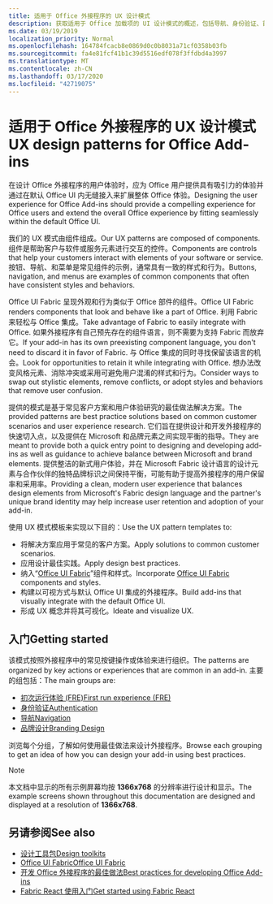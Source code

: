 ```yaml
---
title: 适用于 Office 外接程序的 UX 设计模式
description: 获取适用于 Office 加载项的 UI 设计模式的概述，包括导航、身份验证、首次运行和品牌打造的模式。
ms.date: 03/19/2019
localization_priority: Normal
ms.openlocfilehash: 164784fcacb8e0869d0c0b8031a71cf0358b03fb
ms.sourcegitcommit: fa4e81fcf41b1c39d5516edf078f3ffdbd4a3997
ms.translationtype: MT
ms.contentlocale: zh-CN
ms.lasthandoff: 03/17/2020
ms.locfileid: "42719075"
---
```

# <a name="ux-design-patterns-for-office-add-ins"></a><span data-ttu-id="311be-103">适用于 Office 外接程序的 UX 设计模式</span><span class="sxs-lookup"><span data-stu-id="311be-103">UX design patterns for Office Add-ins</span></span>

<span data-ttu-id="311be-104">在设计 Office 外接程序的用户体验时，应为 Office 用户提供具有吸引力的体验并通过在默认 Office UI 内无缝接入来扩展整体 Office 体验。</span><span class="sxs-lookup"><span data-stu-id="311be-104">Designing the user experience for Office Add-ins should provide a compelling experience for Office users and extend the overall Office experience by fitting seamlessly within the default Office UI.</span></span>  

<span data-ttu-id="311be-105">我们的 UX 模式由组件组成。</span><span class="sxs-lookup"><span data-stu-id="311be-105">Our UX patterns are composed of components.</span></span> <span data-ttu-id="311be-106">组件是帮助客户与软件或服务元素进行交互的控件。</span><span class="sxs-lookup"><span data-stu-id="311be-106">Components are controls that help your customers interact with elements of your software or service.</span></span> <span data-ttu-id="311be-107">按钮、导航、和菜单是常见组件的示例，通常具有一致的样式和行为。</span><span class="sxs-lookup"><span data-stu-id="311be-107">Buttons, navigation, and menus are examples of common components that often have consistent styles and behaviors.</span></span>

<span data-ttu-id="311be-108">Office UI Fabric 呈现外观和行为类似于 Office 部件的组件。</span><span class="sxs-lookup"><span data-stu-id="311be-108">Office UI Fabric renders components that look and behave like a part of Office.</span></span> <span data-ttu-id="311be-109">利用 Fabric 来轻松与 Office 集成。</span><span class="sxs-lookup"><span data-stu-id="311be-109">Take advantage of Fabric to easily integrate with Office.</span></span> <span data-ttu-id="311be-110">如果外接程序有自己预先存在的组件语言，则不需要为支持 Fabric 而放弃它。</span><span class="sxs-lookup"><span data-stu-id="311be-110">If your add-in has its own preexisting component language, you don't need to discard it in favor of Fabric.</span></span> <span data-ttu-id="311be-111">与 Office 集成的同时寻找保留该语言的机会。</span><span class="sxs-lookup"><span data-stu-id="311be-111">Look for opportunities to retain it while integrating with Office.</span></span> <span data-ttu-id="311be-112">想办法改变风格元素、消除冲突或采用可避免用户混淆的样式和行为。</span><span class="sxs-lookup"><span data-stu-id="311be-112">Consider ways to swap out stylistic elements, remove conflicts, or adopt styles and behaviors that remove user confusion.</span></span>

<span data-ttu-id="311be-113">提供的模式是基于常见客户方案和用户体验研究的最佳做法解决方案。</span><span class="sxs-lookup"><span data-stu-id="311be-113">The provided patterns are best practice solutions based on common customer scenarios and user experience research.</span></span> <span data-ttu-id="311be-114">它们旨在提供设计和开发外接程序的快速切入点，以及提供在 Microsoft 和品牌元素之间实现平衡的指导。</span><span class="sxs-lookup"><span data-stu-id="311be-114">They are meant to provide both a quick entry point to designing and developing add-ins as well as guidance to achieve balance between Microsoft and brand elements.</span></span> <span data-ttu-id="311be-115">提供整洁的新式用户体验，并在 Microsoft Fabric 设计语言的设计元素与合作伙伴的独特品牌标识之间保持平衡，可能有助于提高外接程序的用户保留率和采用率。</span><span class="sxs-lookup"><span data-stu-id="311be-115">Providing a clean, modern user experience that balances design elements from Microsoft's Fabric design language and the partner's unique brand identity may help increase user retention and adoption of your add-in.</span></span>

<span data-ttu-id="311be-116">使用 UX 模式模板来实现以下目的：</span><span class="sxs-lookup"><span data-stu-id="311be-116">Use the UX pattern templates to:</span></span>

* <span data-ttu-id="311be-117">将解决方案应用于常见的客户方案。</span><span class="sxs-lookup"><span data-stu-id="311be-117">Apply solutions to common customer scenarios.</span></span>
* <span data-ttu-id="311be-118">应用设计最佳实践。</span><span class="sxs-lookup"><span data-stu-id="311be-118">Apply design best practices.</span></span>
* <span data-ttu-id="311be-119">纳入“[Office UI Fabric](https://developer.microsoft.com/fabric#/get-started)”组件和样式。</span><span class="sxs-lookup"><span data-stu-id="311be-119">Incorporate [Office UI Fabric](https://developer.microsoft.com/fabric#/get-started) components and styles.</span></span>
* <span data-ttu-id="311be-120">构建以可视方式与默认 Office UI 集成的外接程序。</span><span class="sxs-lookup"><span data-stu-id="311be-120">Build add-ins that visually integrate with the default Office UI.</span></span>
* <span data-ttu-id="311be-121">形成 UX 概念并将其可视化。</span><span class="sxs-lookup"><span data-stu-id="311be-121">Ideate and visualize UX.</span></span>

## <a name="getting-started"></a><span data-ttu-id="311be-122">入门</span><span class="sxs-lookup"><span data-stu-id="311be-122">Getting started</span></span>

<span data-ttu-id="311be-123">该模式按照外接程序中的常见按键操作或体验来进行组织。</span><span class="sxs-lookup"><span data-stu-id="311be-123">The patterns are organized by key actions or experiences that are common in an add-in.</span></span> <span data-ttu-id="311be-124">主要的组包括：</span><span class="sxs-lookup"><span data-stu-id="311be-124">The main groups are:</span></span>

* [<span data-ttu-id="311be-125">初次运行体验 (FRE)</span><span class="sxs-lookup"><span data-stu-id="311be-125">First run experience (FRE)</span></span>](../design/first-run-experience-patterns.md)
* [<span data-ttu-id="311be-126">身份验证</span><span class="sxs-lookup"><span data-stu-id="311be-126">Authentication</span></span>](../design/authentication-patterns.md)
* [<span data-ttu-id="311be-127">导航</span><span class="sxs-lookup"><span data-stu-id="311be-127">Navigation</span></span>](../design/navigation-patterns.md)
* [<span data-ttu-id="311be-128">品牌设计</span><span class="sxs-lookup"><span data-stu-id="311be-128">Branding Design</span></span>](../design/branding-patterns.md)

<span data-ttu-id="311be-129">浏览每个分组，了解如何使用最佳做法来设计外接程序。</span><span class="sxs-lookup"><span data-stu-id="311be-129">Browse each grouping to get an idea of how you can design your add-in using best practices.</span></span>

> [!NOTE]
> <span data-ttu-id="311be-130">本文档中显示的所有示例屏幕均按 **1366x768** 的分辨率进行设计和显示。</span><span class="sxs-lookup"><span data-stu-id="311be-130">The example screens shown throughout this documentation are designed and displayed at a resolution of **1366x768**.</span></span>

## <a name="see-also"></a><span data-ttu-id="311be-131">另请参阅</span><span class="sxs-lookup"><span data-stu-id="311be-131">See also</span></span>

* [<span data-ttu-id="311be-132">设计工具包</span><span class="sxs-lookup"><span data-stu-id="311be-132">Design toolkits</span></span>](design-toolkits.md)
* [<span data-ttu-id="311be-133">Office UI Fabric</span><span class="sxs-lookup"><span data-stu-id="311be-133">Office UI Fabric</span></span>](https://developer.microsoft.com/fabric)
* [<span data-ttu-id="311be-134">开发 Office 外接程序的最佳做法</span><span class="sxs-lookup"><span data-stu-id="311be-134">Best practices for developing Office Add-ins</span></span>](../concepts/add-in-development-best-practices.md)
* [<span data-ttu-id="311be-135">Fabric React 使用入门</span><span class="sxs-lookup"><span data-stu-id="311be-135">Get started using Fabric React</span></span>](../design/using-office-ui-fabric-react.md)
